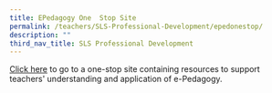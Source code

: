 ```yaml
---
title: EPedagogy One  Stop Site
permalink: /teachers/SLS-Professional-Development/epedonestop/
description: ""
third_nav_title: SLS Professional Development
---
```

[Click here](https://go.gov.sg/eped-onestop) to go to a one-stop site containing resources to support teachers' understanding and application of e-Pedagogy.